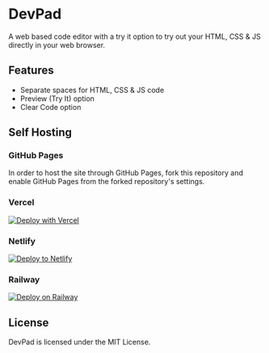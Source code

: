 # DevPad
A web based code editor with a try it option to try out your HTML, CSS & JS directly in your web browser.
## Features
- Separate spaces for HTML, CSS & JS code
- Preview (Try It) option
- Clear Code option
## Self Hosting
### GitHub Pages
In order to host the site through GitHub Pages, fork this repository and enable GitHub Pages from the forked repository's settings. 
### Vercel
[![Deploy with Vercel](https://vercel.com/button)](https://vercel.com/new/clone?repository-url=https%3A%2F%2Fgithub.com%2Fni5arga%2FDevPad)
### Netlify
[![Deploy to Netlify](https://www.netlify.com/img/deploy/button.svg)](https://app.netlify.com/start/deploy?repository=https://github.com/ni5arga/DevPad/)
### Railway
[![Deploy on Railway](https://railway.app/button.svg)](https://railway.app/template/C1Vonv)
## License
DevPad is licensed under the MIT License.
